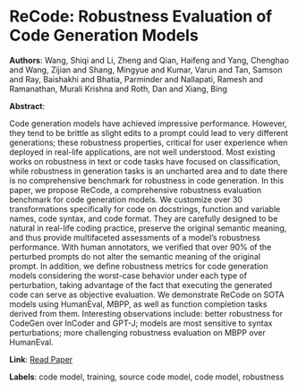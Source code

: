 # ReCode: Robustness Evaluation of Code Generation Models

**Authors**: Wang, Shiqi and Li, Zheng and Qian, Haifeng and Yang, Chenghao and Wang, Zijian and Shang, Mingyue and Kumar, Varun and Tan, Samson and Ray, Baishakhi and Bhatia, Parminder and Nallapati, Ramesh and Ramanathan, Murali Krishna and Roth, Dan and Xiang, Bing

**Abstract**:

Code generation models have achieved impressive performance. However, they tend to be brittle as slight edits to a prompt could lead to very different generations; these robustness properties, critical for user experience when deployed in real-life applications, are not well understood. Most existing works on robustness in text or code tasks have focused on classification, while robustness in generation tasks is an uncharted area and to date there is no comprehensive benchmark for robustness in code generation. In this paper, we propose ReCode, a comprehensive robustness evaluation benchmark for code generation models. We customize over 30 transformations specifically for code on docstrings, function and variable names, code syntax, and code format. They are carefully designed to be natural in real-life coding practice, preserve the original semantic meaning, and thus provide multifaceted assessments of a model’s robustness performance. With human annotators, we verified that over 90% of the perturbed prompts do not alter the semantic meaning of the original prompt. In addition, we define robustness metrics for code generation models considering the worst-case behavior under each type of perturbation, taking advantage of the fact that executing the generated code can serve as objective evaluation. We demonstrate ReCode on SOTA models using HumanEval, MBPP, as well as function completion tasks derived from them. Interesting observations include: better robustness for CodeGen over InCoder and GPT-J; models are most sensitive to syntax perturbations; more challenging robustness evaluation on MBPP over HumanEval.

**Link**: [Read Paper](https://doi.org/10.18653/v1/2023.acl-long.773)

**Labels**: code model, training, source code model, code model, robustness
